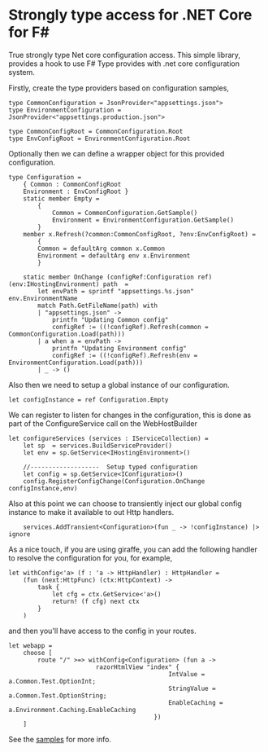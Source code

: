 # Strongly type access for .NET Core for F#

True strongly type Net core configuration access. This simple library, provides a hook to use F# Type provides with .net core configuration system. 

Firstly, create the type providers based on configuration samples, 

    type CommonConfiguration = JsonProvider<"appsettings.json">
    type EnvironmentConfiguration = JsonProvider<"appsettings.production.json">
 
    type CommonConfigRoot = CommonConfiguration.Root
    type EnvConfigRoot = EnvironmentConfiguration.Root

Optionally then we can define a wrapper object for this provided configuration. 

    type Configuration = 
        { Common : CommonConfigRoot
        Environment : EnvConfigRoot }
        static member Empty = 
            {
                Common = CommonConfiguration.GetSample()
                Environment = EnvironmentConfiguration.GetSample()
            }
        member x.Refresh(?common:CommonConfigRoot, ?env:EnvConfigRoot) = 
            {
            Common = defaultArg common x.Common
            Environment = defaultArg env x.Environment
            }
 
        static member OnChange (configRef:Configuration ref) (env:IHostingEnvironment) path  = 
            let envPath = sprintf "appsettings.%s.json" env.EnvironmentName 
            match Path.GetFileName(path) with 
            | "appsettings.json" -> 
                printfn "Updating Common config"
                configRef := ((!configRef).Refresh(common = CommonConfiguration.Load(path)))
            | a when a = envPath -> 
                printfn "Updating Environment config"
                configRef := ((!configRef).Refresh(env = EnvironmentConfiguration.Load(path)))
            | _ -> ()

Also then we need to setup a global instance of our configuration. 

    let configInstance = ref Configuration.Empty


We can register to listen for changes in the configuration, this is done as part of the ConfigureService call on the WebHostBuilder 

    let configureServices (services : IServiceCollection) =
        let sp  = services.BuildServiceProvider()
        let env = sp.GetService<IHostingEnvironment>()

        //-------------------  Setup typed configuration
        let config = sp.GetService<IConfiguration>() 
        config.RegisterConfigChange(Configuration.OnChange configInstance,env)

Also at this point we can choose to transiently inject our global config instance to make it available to out Http handlers. 

        services.AddTransient<Configuration>(fun _ -> !configInstance) |> ignore

As a nice touch, if you are using giraffe, you can add the following handler to resolve the configuration for you, for example, 

    let withConfig<'a> (f : 'a -> HttpHandler) : HttpHandler = 
        (fun (next:HttpFunc) (ctx:HttpContext) -> 
            task { 
                let cfg = ctx.GetService<'a>()
                return! (f cfg) next ctx
            }
        )

and then you'll have access to the config in your routes. 

    let webapp = 
        choose [ 
            route "/" >=> withConfig<Configuration> (fun a -> 
                            razorHtmlView "index" { 
                                                IntValue = a.Common.Test.OptionInt; 
                                                StringValue = a.Common.Test.OptionString; 
                                                EnableCaching = a.Environment.Caching.EnableCaching
                                            }) 
        ]

See the [samples](samples) for more info. 


